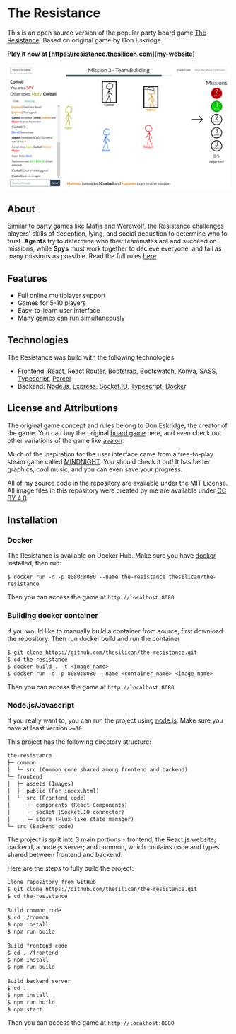 # The Resistance

This is an open source version of the popular party board game [The Resistance][resistance-game]. Based on original game by Don Eskridge.

**Play it now at [https://resistance.thesilican.com][my-website]**

![Example Gameplay](./doc/demo.png)

## About

Similar to party games like Mafia and Werewolf, the Resistance challenges players' skills of deception, lying, and social deduction to determine who to trust. **Agents** try to determine who their teammates are and succeed on missions, while **Spys** must work together to decieve everyone, and fail as many missions as possible. Read the full rules [here][rules].

## Features

- Full online multiplayer support
- Games for 5-10 players
- Easy-to-learn user interface
- Many games can run simultaneously

## Technologies

The Resistance was build with the following technologies

- Frontend: [React][react], [React Router][react-router], [Bootstrap][bootstrap], [Bootswatch][bootswatch], [Konva][konva], [SASS][sass], [Typescript][typescript], [Parcel][parcel]
- Backend: [Node.js][nodejs], [Express][express], [Socket.IO][socketio], [Typescript][typescript], [Docker][docker]

## License and Attributions

The original game concept and rules belong to Don Eskridge, the creator of the game. You can buy the original [board game][resistance-amazon] here, and even check out other variations of the game like [avalon][avalon-amazon].

Much of the inspiration for the user interface came from a free-to-play steam game called [MINDNIGHT][mindnight]. You should check it out! It has better graphics, cool music, and you can even save your progress.

All of my source code in the repository are available under the MIT License. All image files in this repository were created by me are available under [CC BY 4.0][cc-license].

## Installation

### Docker

The Resistance is available on Docker Hub. Make sure you have [docker][get-docker] installed, then run:

```
$ docker run -d -p 8080:8080 --name the-resistance thesilican/the-resistance
```

Then you can access the game at `http://localhost:8080`

### Building docker container

If you would like to manually build a container from source, first download the repository. Then run docker build and run the container

```
$ git clone https://github.com/thesilican/the-resistance.git
$ cd the-resistance
$ docker build . -t <image_name>
$ docker run -d -p 8080:8080 --name <container_name> <image_name>
```

Then you can access the game at `http://localhost:8080`

### Node.js/Javascript

If you really want to, you can run the project using [node.js][nodejs]. Make sure you have at least version `>=10`.

This project has the following directory structure:

```
the-resistance
├─ common
│  └─ src (Common code shared among frontend and backend)
└─ frontend
│  ├─ assets (Images)
│  ├─ public (For index.html)
│  └─ src (Frontend code)
│     ├─ components (React Components)
│     ├─ socket (Socket.IO connector)
│     ├─ store (Flux-like state manager)
└─ src (Backend code)
```

The project is split into 3 main portions - frontend, the React.js website; backend, a node.js server; and common, which contains code and types shared between frontend and backend.

Here are the steps to fully build the project:

```
Clone repository from GitHub
$ git clone https://github.com/thesilican/the-resistance.git
$ cd the-resistance

Build common code
$ cd ./common
$ npm install
$ npm run build

Build frontend code
$ cd ../frontend
$ npm install
$ npm run build

Build backend server
$ cd ..
$ npm install
$ npm run build
$ npm start
```

Then you can access the game at `http://localhost:8080`

[my-website]: https://resistance.thesilican.com
[rules]: http://localhost:8080/how-to-play
[resistance-game]: https://en.wikipedia.org/wiki/The_Resistance_(game)
[resistance-amazon]: https://www.amazon.com/The-Resistance-Dystopian-Universe/dp/B008A2BA8G
[avalon-amazon]: https://www.amazon.com/Resistance-Avalon-Social-Deduction-Game/dp/B009SAAV0C
[mindnight]: http://www.mindnightgame.com/
[react]: https://reactjs.org/
[react-router]: https://reactrouter.com/
[bootstrap]: https://getbootstrap.com/
[bootswatch]: https://bootswatch.com
[konva]: https://konvajs.org/
[sass]: https://sass-lang.com/
[typescript]: https://www.typescriptlang.org/
[parcel]: https://parceljs.org/
[nodejs]: https://nodejs.org
[express]: http://expressjs.com/
[socketio]: https://socket.io/
[docker]: https://www.docker.com/
[get-docker]: https://docs.docker.com/get-docker/
[cc-license]: https://creativecommons.org/licenses/by/4.0/
